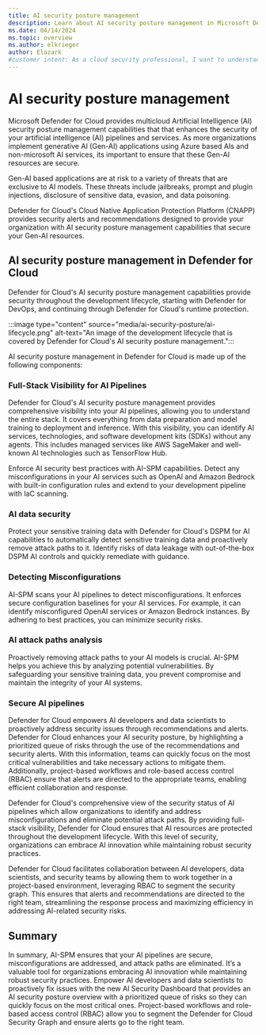 ```yaml
---
title: AI security posture management
description: Learn about AI security posture management in Microsoft Defender for Cloud and how it protects your resources from AI threats.
ms.date: 04/14/2024
ms.topic: overview
ms.author: elkrieger
author: Elazark
#customer intent: As a cloud security professional, I want to understand how to secure my Gen-AI resources using Defender for Cloud's AI security posture management capabilities.
---
```


# AI security posture management

Microsoft Defender for Cloud provides multicloud Artificial Intelligence (AI) security posture management capabilities that that enhances the security of your artificial intelligence (AI) pipelines and services. As more organizations implement generative AI (Gen-AI) applications using Azure based AIs and non-microsoft AI services, its important to ensure that these Gen-AI resources are secure.

Gen-AI based applications are at risk to a variety of threats that are exclusive to AI models. These threats include jailbreaks, prompt and plugin injections, disclosure of sensitive data, evasion, and data poisoning.

Defender for Cloud's Cloud Native Application Protection Platform (CNAPP) provides security alerts and recommendations designed to provide your organization with AI security posture management capabilities that secure your Gen-AI resources.

## AI security posture management in Defender for Cloud

Defender for Cloud's AI security posture management capabilities provide security throughout the development lifecycle, starting with Defender for DevOps, and continuing through Defender for Cloud's runtime protection.

:::image type="content" source="media/ai-security-posture/ai-lifecycle.png" alt-text="An image of the development lifecycle that is covered by Defender for Cloud's AI security posture management.":::

AI security posture management in Defender for Cloud is made up of the following components:

### Full-Stack Visibility for AI Pipelines

Defender for Cloud's AI security posture management provides comprehensive visibility into your AI pipelines, allowing you to understand the entire stack. It covers everything from data preparation and model training to deployment and inference.
With this visibility, you can identify AI services, technologies, and software development kits (SDKs) without any agents. This includes managed services like AWS SageMaker and well-known AI technologies such as TensorFlow Hub.

Enforce AI security best practices with AI-SPM capabilities. Detect any misconfigurations in your AI services such as OpenAI and Amazon Bedrock with built-in configuration rules and extend to your development pipeline with IaC scanning.

### AI data security

Protect your sensitive training data with Defender for Cloud's DSPM for AI capabilities to automatically detect sensitive training data and proactively remove attack paths to it. Identify risks of data leakage with out-of-the-box DSPM AI controls and quickly remediate with guidance.

### Detecting Misconfigurations

AI-SPM scans your AI pipelines to detect misconfigurations. It enforces secure configuration baselines for your AI services.
For example, it can identify misconfigured OpenAI services or Amazon Bedrock instances. By adhering to best practices, you can minimize security risks.

### AI attack paths analysis

Proactively removing attack paths to your AI models is crucial. AI-SPM helps you achieve this by analyzing potential vulnerabilities.
By safeguarding your sensitive training data, you prevent compromise and maintain the integrity of your AI systems.


### Secure AI pipelines

Defender for Cloud empowers AI developers and data scientists to proactively address security issues through recommendations and alerts. Defender for Cloud enhances your AI security posture, by highlighting a prioritized queue of risks through the use of the recommendations and security alerts. With this information, teams can quickly focus on the most critical vulnerabilities and take necessary actions to mitigate them. Additionally, project-based workflows and role-based access control (RBAC) ensure that alerts are directed to the appropriate teams, enabling efficient collaboration and response.

Defender for Cloud's comprehensive view of the security status of AI pipelines which allow organizations to identify and address misconfigurations and eliminate potential attack paths. By providing full-stack visibility, Defender for Cloud ensures that AI resources are protected throughout the development lifecycle. With this level of security, organizations can embrace AI innovation while maintaining robust security practices.

Defender for Cloud facilitates collaboration between AI developers, data scientists, and security teams by allowing them to work together in a project-based environment, leveraging RBAC to segment the security graph. This ensures that alerts and recommendations are directed to the right team, streamlining the response process and maximizing efficiency in addressing AI-related security risks.


## Summary

In summary, AI-SPM ensures that your AI pipelines are secure, misconfigurations are addressed, and attack paths are eliminated. It’s a valuable tool for organizations embracing AI innovation while maintaining robust security practices.
Empower AI developers and data scientists to proactively fix issues with the new AI Security Dashboard that provides an AI security posture overview with a prioritized queue of risks so they can quickly focus on the most critical ones. Project-based workflows and role-based access control (RBAC) allow you to segment the Defender for Cloud Security Graph and ensure alerts go to the right team.


